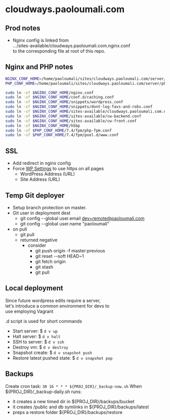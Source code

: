 # cloudways.paoloumali.com

## Prod notes

- Nginx config is linked from  
.../sites-available/cloudways.paoloumali.com.nginx.conf  
to the corresponding file at root of this repo.

## Nginx and PHP notes

```bash
NGINX_CONF_HOME=/home/paoloumali/sites/cloudways.paoloumali.com/server/nginx
PHP_CONF_HOME=/home/paoloumali/sites/cloudways.paoloumali.com/server/php

sudo ln -sf $NGINX_CONF_HOME/nginx.conf
sudo ln -sf $NGINX_CONF_HOME/conf.d/caching.conf
sudo ln -sf $NGINX_CONF_HOME/snippets/wordpress.conf
sudo ln -sf $NGINX_CONF_HOME/snippets/dont-log-favs-and-robs.conf
sudo ln -sf $NGINX_CONF_HOME/sites-available/cloudways.paoloumali.com.nginx.conf
sudo ln -sf $NGINX_CONF_HOME/sites-available/cw-backend.conf
sudo ln -sf $NGINX_CONF_HOME/sites-available/cw-front.conf
sudo ln -sf $NGINX_CONF_HOME/h5bp
sudo ln -sf $PHP_CONF_HOME/7.4/fpm/php-fpm.conf
sudo ln -sf $PHP_CONF_HOME/7.4/fpm/pool.d/www.conf
```

## SSL

- Add redirect in nginx config
- Force [WP Settings](http://cloudways.paoloumali.com/wp-admin/options-general.php) to use https on all pages
  - WordPress Address (URL)
  - Site Address (URL)

## Temp Git deployer

- Setup branch protection on master.
- Git user in deployment dest
  - git config --global user.email dev+remote@paoloumali.com
  - git config --global user.name "paoloumali"
- on pull
  - git pull
  - returned negative
    - consider
      - git push origin -f master:previous
      - git reset --soft HEAD~1
      - git fetch origin
      - git stash
      - git pull

## Local deployment

Since future wordpress edits require a server,  
let's introduce a common environment for devs to  
use employing Vagrant

.d script is used for short commands

- Start server: $ ``d v up``
- Halt server: $ ``d v halt``
- SSH to server: $ ``d v ssh``
- Destroy vm: $ ``d v destroy``
- Snapshot create: $ ``d v snapshot push``
- Restore latest pushed state: $ ``d v snapshot pop``

## Backups

Create cron task: ``30 16 * * * ${PROJ_DIR}/_backup-now.sh``
When ${PROJ_DIR}/_backup-daily.sh runs:
  - it creates a new timed dir in ${PROJ_DIR}/backups/bucket
  - it creates /public and db symlinks in ${PROJ_DIR}/backups/latest
  - preps a restore folder ${PROJ_DIR}/backups/restore
